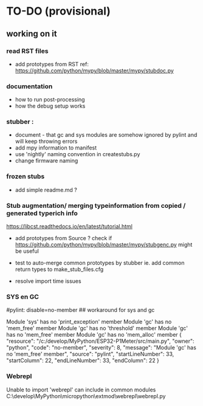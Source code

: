 # TO-DO (provisional)

## working on it 

### read RST files 
- add prototypes from RST 
        ref: https://github.com/python/mypy/blob/master/mypy/stubdoc.py



### documentation 
- how to run post-processing
- how the debug setup works 


### stubber : 

- document - that gc and sys modules are somehow ignored by pylint and will keep throwing errors 
- add mpy information to manifest 
- use 'nightly' naming convention in createstubs.py
- change firmware naming 

### frozen stubs 
- add simple readme.md ?

### Stub augmentation/ merging typeinformation from copied / generated typerich info
https://libcst.readthedocs.io/en/latest/tutorial.html

- add prototypes from Source ? 
        check if https://github.com/python/mypy/blob/master/mypy/stubgenc.py
        might be useful

- test to auto-merge common prototypes by stubber
        ie. add common return types to make_stub_files.cfg

- resolve import time issues 


### SYS en GC 
#pylint: disable=no-member      ## workaround for sys and gc

Module 'sys' has no 'print_exception' member
Module 'gc' has no 'mem_free' member
Module 'gc' has no 'threshold' member
Module 'gc' has no 'mem_free' member
Module 'gc' has no 'mem_alloc' member
{
	"resource": "/c:/develop/MyPython/ESP32-P1Meter/src/main.py",
	"owner": "python",
	"code": "no-member",
	"severity": 8,
	"message": "Module 'gc' has no 'mem_free' member",
	"source": "pylint",
	"startLineNumber": 33,
	"startColumn": 22,
	"endLineNumber": 33,
	"endColumn": 22
}


### Webrepl
Unable to import 'webrepl'
can include in common modules 
C:\develop\MyPython\micropython\extmod\webrepl\webrepl.py


